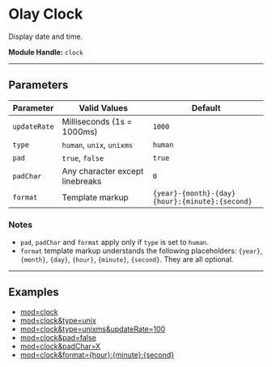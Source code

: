 # Olay Clock

Display date and time.

**Module Handle:** `clock`

---

## Parameters

| Parameter    | Valid Values                    | Default                                         |
|--------------|---------------------------------|-------------------------------------------------|
| `updateRate` | Milliseconds (1s = 1000ms)      | `1000`                                          |
| `type`       | `human`, `unix`, `unixms`       | `human`                                         |
| `pad`        | `true`, `false`                 | `true`                                          |
| `padChar`    | Any character except linebreaks | `0`                                             |
| `format`     | Template markup                 | `{year}-{month}-{day} {hour}:{minute}:{second}` |

### Notes

- `pad`, `padChar` and `format` apply only if `type` is set to `human`.
- `format` template markup understands the following placeholders: `{year}`, `{month}`, `{day}`, `{hour}`, `{minute}`, `{second}`. They are all optional.

---

## Examples

- [mod=clock](http://localhost/olay/app/?mod=clock)
- [mod=clock&type=unix](http://localhost/olay/app/?mod=clock&type=unix)
- [mod=clock&type=unixms&updateRate=100](http://localhost/olay/app/?mod=clock&type=unixms&updateRate=100)
- [mod=clock&pad=false](http://localhost/olay/app/?mod=clock&pad=false)
- [mod=clock&padChar=X](http://localhost/olay/app/?mod=clock&padChar=X)
- [mod=clock&format={hour}:{minute}:{second}](http://localhost/olay/app/?mod=clock&format={hour}:{minute}:{second})
